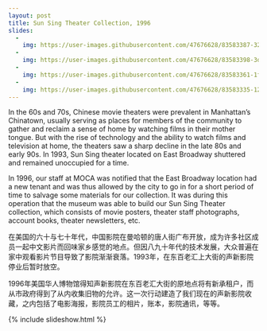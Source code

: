 ```yaml
---
layout: post
title: Sun Sing Theater Collection, 1996
slides:
  -
    img: https://user-images.githubusercontent.com/47676628/83583387-32e3b680-a512-11ea-85b4-ba3118b19339.jpg
  -
    img: https://user-images.githubusercontent.com/47676628/83583398-3d9e4b80-a512-11ea-84aa-88f87bce01da.jpg
  -
    img: https://user-images.githubusercontent.com/47676628/83583361-1f385000-a512-11ea-8ef1-a4b7e6ffb1fc.jpg
  -
    img: https://user-images.githubusercontent.com/47676628/83583335-12b3f780-a512-11ea-8859-0f0bbe84c05c.jpg
---
```


In the 60s and 70s, Chinese movie theaters were prevalent in Manhattan’s Chinatown, usually serving as places for members of the community to gather and reclaim a sense of home by watching films in their mother tongue.  But with the rise of technology and the ability to watch films and television at home, the theaters saw a sharp decline in the late 80s and early 90s.  In 1993, Sun Sing theater located on East Broadway shuttered and remained unoccupied for a time.  

In 1996, our staff at MOCA was notified that the East Broadway location had a new tenant and was thus allowed by the city to go in for a short period of time to salvage some materials for our collection.  It was during this operation that the museum was able to build our Sun Sing Theater collection, which consists of movie posters, theater staff photographs, account books, theater newsletters, etc.  

在美国的六十与七十年代，中国影院在曼哈顿的唐人街广布开放，成为许多社区成员一起中文影片而回味家乡感觉的地点。但因八九十年代的技术发展，大众普遍在家中观看影片节目导致了影院渐渐衰落。1993年，在东百老汇上大街的声新影院停业后暂时放空。

1996年美国华人博物馆得知声新影院在东百老汇大街的原地点将有新承租户，而从市政府得到了从内收集旧物的允许。这一次行动建造了我们现在的声新影院收藏，之内包括了电影海报，影院员工的相片，账本，影院通讯，等等。

{% include slideshow.html %}


